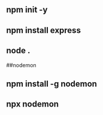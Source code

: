 ## npm init -y

## npm install express

## node .

##nodemon

## npm install -g nodemon

## npx nodemon
